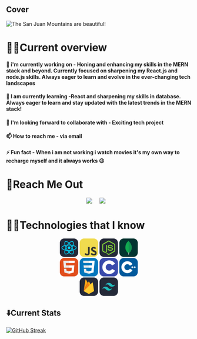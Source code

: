 ## Cover
![The San Juan Mountains are beautiful!](/ "San Juan Mountains")



# 👨‍💼Current overview


#### 🔭 i'm currently working on - Honing and enhancing my skills in the MERN stack and beyond. Currently focused on sharpening my React.js and node.js skills. Always eager to learn and evolve in the ever-changing tech landscapes
#### 🌱 I am currently learning  -React and sharpening my skills in database. Always eager to learn and stay updated with the latest trends in the MERN stack! 
#### 👯 I'm looking forward to collaborate with - Exciting tech project
#### 📫 How to reach me - via email
#### ⚡ Fun fact - When i am not working i watch movies it's my own way to recharge myself and it always works 😉


# 👀Reach Me Out

<p align='center'>
  <a href="https://twitter.com/MasudRhmn2001"><img src="https://img.shields.io/badge/twitter-%231DA1F2.svg?&style=for-the-badge&logo=twitter&logoColor=white" /></a>&nbsp;&nbsp;&nbsp;&nbsp;
  <a href="https://www.linkedin.com/in/masud-rahman-91a499289/"><img src="https://img.shields.io/badge/linkedin-%230077B5.svg?&style=for-the-badge&logo=linkedin&logoColor=white" /></a>&nbsp;&nbsp;&nbsp;&nbsp;

</p>


# 👨‍💻Technologies that I know

<p align="center">
    <div align='center'>
    <img width="50px" src='/images/React-Dark.svg' />
    <img width="50px" src='/images/JavaScript.svg' />
    <img width="50px" src='/images/NodeJS-Dark.svg' />
    <img width="50px" src='/images/MongoDB.svg' /></div>
    <div align='center'>
    <img width="50px" src='/images/HTML.svg' />
    <img width="50px" src='/images/CSS.svg' />
    <img width="50px" src='/images/C.svg' />
    <img width="50px" src='/images/CPP.svg' /></div>
    <div align='center'>
    <img width="50px" src='/images/Firebase-Dark.svg' />
    <img width="50px" src='/images/TailwindCSS-Dark.svg' /></div>
</p>

## ⬇️Current Stats
 
[![GitHub Streak](https://github-readme-streak-stats.herokuapp.com?user=Masud-Rahman22&theme=midnight-purple&hide_border=true&date_format=M%20j%5B%2C%20Y%5D&card_width=1001&fire=645B61)](https://git.io/streak-stats)
